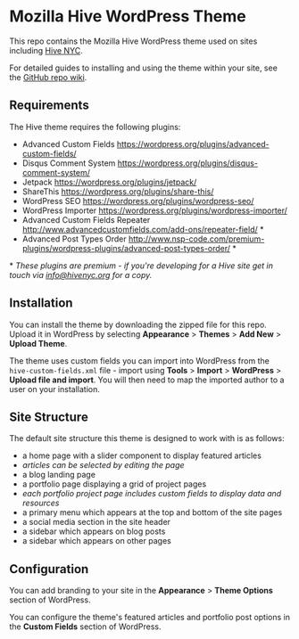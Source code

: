 # Mozilla Hive WordPress Theme

This repo contains the Mozilla Hive WordPress theme used on sites including [Hive NYC](http://hivenyc.org).

For detailed guides to installing and using the theme within your site, see the [GitHub repo wiki](https://github.com/MozillaHive/hive-theme/wiki).

## Requirements

The Hive theme requires the following plugins:
* Advanced Custom Fields <https://wordpress.org/plugins/advanced-custom-fields/>
* Disqus Comment System <https://wordpress.org/plugins/disqus-comment-system/>
* Jetpack <https://wordpress.org/plugins/jetpack/>
* ShareThis <https://wordpress.org/plugins/share-this/>
* WordPress SEO <https://wordpress.org/plugins/wordpress-seo/>
* WordPress Importer <https://wordpress.org/plugins/wordpress-importer/>
* Advanced Custom Fields Repeater <http://www.advancedcustomfields.com/add-ons/repeater-field/> *
* Advanced Post Types Order <http://www.nsp-code.com/premium-plugins/wordpress-plugins/advanced-post-types-order/> *

&#42; _These plugins are premium - if you're developing for a Hive site get in touch via <info@hivenyc.org> for a copy._

## Installation

You can install the theme by downloading the zipped file for this repo. Upload it in WordPress by selecting __Appearance__ &gt; __Themes__ &gt; __Add New__ &gt; __Upload Theme__.

The theme uses custom fields you can import into WordPress from the `hive-custom-fields.xml` file - import using __Tools__ &gt; __Import__ &gt; __WordPress__ &gt; __Upload file and import__. You will then need to map the imported author to a user on your installation.

## Site Structure

The default site structure this theme is designed to work with is as follows:
* a home page with a slider component to display featured articles
 * _articles can be selected by editing the page_
* a blog landing page
* a portfolio page displaying a grid of project pages
 * _each portfolio project page includes custom fields to display data and resources_
* a primary menu which appears at the top and bottom of the site pages
* a social media section in the site header
* a sidebar which appears on blog posts
* a sidebar which appears on other pages

## Configuration

You can add branding to your site in the __Appearance__ &gt; __Theme Options__ section of WordPress.

You can configure the theme's featured articles and portfolio post options in the __Custom Fields__ section of WordPress.
